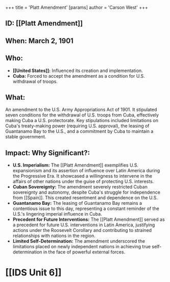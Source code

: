 +++
 title = 'Platt Amendment'
[params]
	author = 'Carson West'
+++
## ID: [[Platt Amendment]]

## When: March 2, 1901

## Who: 
* **[[United States]]:**  Influenced its creation and implementation.
* **Cuba:**  Forced to accept the amendment as a condition for U.S. withdrawal of troops.

## What: 
An amendment to the U.S. Army Appropriations Act of 1901.  It stipulated seven conditions for the withdrawal of U.S. troops from Cuba, effectively making Cuba a U.S. protectorate.  Key stipulations included limitations on Cuba's treaty-making power (requiring U.S. approval), the leasing of Guantanamo Bay to the U.S., and a commitment by Cuba to maintain a stable government.

## Impact: Why Significant?:
* **U.S. Imperialism:** The [[Platt Amendment]] exemplifies U.S. expansionism and its assertion of influence over Latin America during the Progressive Era. It showcased a willingness to intervene in the affairs of other nations under the guise of protecting U.S. interests.
* **Cuban Sovereignty:** The amendment severely restricted Cuban sovereignty and autonomy, despite Cuba's struggle for independence from [[Spain]]. This created resentment and dependence on the U.S.
* **Guantanamo Bay:** The leasing of Guantanamo Bay remains a contentious issue to this day, representing a constant reminder of the U.S.'s lingering imperial influence in Cuba.
* **Precedent for Future Interventions:** The [[Platt Amendment]] served as a precedent for future U.S. interventions in Latin America, justifying actions under the Roosevelt Corollary and contributing to strained relationships with nations in the region.
* **Limited Self-Determination:** The amendment underscored the limitations placed on newly independent nations in achieving true self-determination in the face of powerful external forces.

# [[IDS Unit 6]]